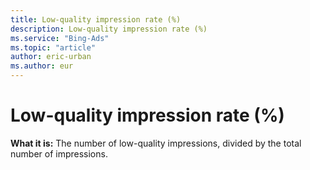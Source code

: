 ```yaml
---
title: Low-quality impression rate (%)
description: Low-quality impression rate (%)
ms.service: "Bing-Ads"
ms.topic: "article"
author: eric-urban
ms.author: eur
---
```


# Low-quality impression rate (%)

**What it is:**     The number of low-quality impressions, divided by the total number of impressions.


